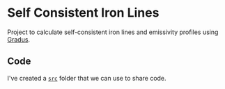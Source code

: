 # Self Consistent Iron Lines
Project to calculate self-consistent iron lines and emissivity profiles using [Gradus](https://github.com/astro-group-bristol/Gradus.jl).

## Code
I've created a [`src`](/src) folder that we can use to share code.
